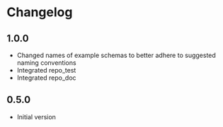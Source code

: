 # Changelog

## 1.0.0

- Changed names of example schemas to better adhere to suggested naming conventions
- Integrated repo_test
- Integrated repo_doc

## 0.5.0

- Initial version